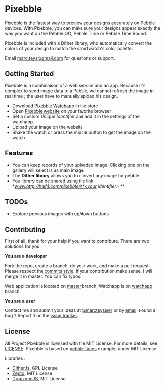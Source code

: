 Pixebble
========

Pixebble is the fastest way to preview your designs accurately on Pebble devices. With Pixebble, you can make sure your designs appear exactly the way you want on the Pebble OG, Pebble Time or Pebble Time Round. 

Pixebble is included with a Dither library, who automatically convert the colors of your design to match the samrtwatch's color palette. 

Email [marc.teys@gmail.com][support] for questions or support.


Getting Started
---------------

Pixebble is a combinaison of a web service and an app. Because it's complex to send image data to a Pebble, we cannot refresh the image in real time ; the user have to manually upload his design. 

 * Download [Pixebble Watchapp](https://apps.getpebble.com/en_US/application/56a63eaeed368bd240000035?dev_settings=true&native=false&query=pixebble&section=watchapps) in the store
 * Open [Pixebble website](www.half4.com/pixebble/) on your favorite browser 
 * Set a custom *Unique Identifier* and add it in the settings of the watchapp.
 * Upload your image on the website
 * Shake the watch or press the middle button to get the image on the watch
 


Features
--------

 * You can keep records of your uploaded image. Clicking one on the gallery will select is as main image. 
 * The **Dither library** allows you to convert any image for pebble.
 * You library can be shared using the link **www.http://half4.com/pixebble/#*<your identifier>* **

TODOs
--------

 * Explore previous images with up/down buttons


Contributing
-----------------

First of all, thank for your help if you want to contribute. There are two solutions for you.

**You are a developer**

Fork the repo, create a branch, do your work, and make a pull request. Please respect the [commits style](https://github.com/marcteys/pixebble/commits/master).
If your contribution make sense, I will merge it in master. You can fix typos. 

Web application is located on [master](https://github.com/marcteys/pixebble/tree/master) branch, Watchapp is on [watchapp](https://github.com/marcteys/pixebble/tree/watchapp) branch.


**You are a user**

 Contact me and submit your ideas at [@marcteyssier](http://twitter.com/marcteyssier) or by [email][support].
 Found a bug ? Report it on the [issue tracker](https://github.com/marcteys/pixebble/issues).


License
-------

All Project Pixebble is licensed with the MIT License. For more details, see [LICENSE](https://github.com/marcteys/pixebble/blob/master/LICENSE).
Pixebble is based on [pebble-faces](https://github.com/pebble-examples/pebble-faces) example, under MIT License.

Libraries :

 * [DitherJs](https://github.com/dpiccone/ditherjs), GPL License
 * [Zepto](http://zeptojs.com/), MIT License
 * [DropzoneJS](https://github.com/enyo/dropzone/), MIT License



[support]: mailto:marc.teys@gmail.com